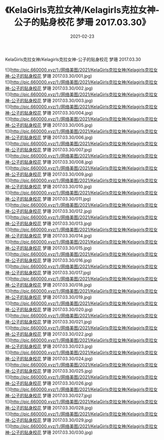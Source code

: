 ﻿---
layout: post
title:  《KelaGirls克拉女神/Kelagirls克拉女神-公子的贴身校花 梦珊 2017.03.30》
date:   2021-02-23
img: http://pic.660000.xyz/1:/网络美图/2021/KelaGirls克拉女神/Kelagirls克拉女神-公子的贴身校花 梦珊 2017.03.30/000.jpg
categories: [美女, 清纯, 唯美]
---

KelaGirls克拉女神/Kelagirls克拉女神-公子的贴身校花 梦珊 2017.03.30

 ![](http://pic.660000.xyz/1:/网络美图/2021/KelaGirls克拉女神/Kelagirls克拉女神-公子的贴身校花 梦珊 2017.03.30/001.jpg) <br>![](http://pic.660000.xyz/1:/网络美图/2021/KelaGirls克拉女神/Kelagirls克拉女神-公子的贴身校花 梦珊 2017.03.30/002.jpg) <br>![](http://pic.660000.xyz/1:/网络美图/2021/KelaGirls克拉女神/Kelagirls克拉女神-公子的贴身校花 梦珊 2017.03.30/003.jpg) <br>![](http://pic.660000.xyz/1:/网络美图/2021/KelaGirls克拉女神/Kelagirls克拉女神-公子的贴身校花 梦珊 2017.03.30/004.jpg) <br>![](http://pic.660000.xyz/1:/网络美图/2021/KelaGirls克拉女神/Kelagirls克拉女神-公子的贴身校花 梦珊 2017.03.30/005.jpg) <br>![](http://pic.660000.xyz/1:/网络美图/2021/KelaGirls克拉女神/Kelagirls克拉女神-公子的贴身校花 梦珊 2017.03.30/006.jpg) <br>![](http://pic.660000.xyz/1:/网络美图/2021/KelaGirls克拉女神/Kelagirls克拉女神-公子的贴身校花 梦珊 2017.03.30/007.jpg) <br>![](http://pic.660000.xyz/1:/网络美图/2021/KelaGirls克拉女神/Kelagirls克拉女神-公子的贴身校花 梦珊 2017.03.30/008.jpg) <br>![](http://pic.660000.xyz/1:/网络美图/2021/KelaGirls克拉女神/Kelagirls克拉女神-公子的贴身校花 梦珊 2017.03.30/009.jpg) <br>![](http://pic.660000.xyz/1:/网络美图/2021/KelaGirls克拉女神/Kelagirls克拉女神-公子的贴身校花 梦珊 2017.03.30/010.jpg) <br>![](http://pic.660000.xyz/1:/网络美图/2021/KelaGirls克拉女神/Kelagirls克拉女神-公子的贴身校花 梦珊 2017.03.30/011.jpg) <br>![](http://pic.660000.xyz/1:/网络美图/2021/KelaGirls克拉女神/Kelagirls克拉女神-公子的贴身校花 梦珊 2017.03.30/012.jpg) <br>![](http://pic.660000.xyz/1:/网络美图/2021/KelaGirls克拉女神/Kelagirls克拉女神-公子的贴身校花 梦珊 2017.03.30/013.jpg) <br>![](http://pic.660000.xyz/1:/网络美图/2021/KelaGirls克拉女神/Kelagirls克拉女神-公子的贴身校花 梦珊 2017.03.30/014.jpg) <br>![](http://pic.660000.xyz/1:/网络美图/2021/KelaGirls克拉女神/Kelagirls克拉女神-公子的贴身校花 梦珊 2017.03.30/015.jpg) <br>![](http://pic.660000.xyz/1:/网络美图/2021/KelaGirls克拉女神/Kelagirls克拉女神-公子的贴身校花 梦珊 2017.03.30/016.jpg) <br>![](http://pic.660000.xyz/1:/网络美图/2021/KelaGirls克拉女神/Kelagirls克拉女神-公子的贴身校花 梦珊 2017.03.30/017.jpg) <br>![](http://pic.660000.xyz/1:/网络美图/2021/KelaGirls克拉女神/Kelagirls克拉女神-公子的贴身校花 梦珊 2017.03.30/018.jpg) <br>![](http://pic.660000.xyz/1:/网络美图/2021/KelaGirls克拉女神/Kelagirls克拉女神-公子的贴身校花 梦珊 2017.03.30/019.jpg) <br>![](http://pic.660000.xyz/1:/网络美图/2021/KelaGirls克拉女神/Kelagirls克拉女神-公子的贴身校花 梦珊 2017.03.30/020.jpg) <br>![](http://pic.660000.xyz/1:/网络美图/2021/KelaGirls克拉女神/Kelagirls克拉女神-公子的贴身校花 梦珊 2017.03.30/021.jpg) <br>![](http://pic.660000.xyz/1:/网络美图/2021/KelaGirls克拉女神/Kelagirls克拉女神-公子的贴身校花 梦珊 2017.03.30/022.jpg) <br>![](http://pic.660000.xyz/1:/网络美图/2021/KelaGirls克拉女神/Kelagirls克拉女神-公子的贴身校花 梦珊 2017.03.30/023.jpg) <br>![](http://pic.660000.xyz/1:/网络美图/2021/KelaGirls克拉女神/Kelagirls克拉女神-公子的贴身校花 梦珊 2017.03.30/024.jpg) <br>![](http://pic.660000.xyz/1:/网络美图/2021/KelaGirls克拉女神/Kelagirls克拉女神-公子的贴身校花 梦珊 2017.03.30/025.jpg) <br>![](http://pic.660000.xyz/1:/网络美图/2021/KelaGirls克拉女神/Kelagirls克拉女神-公子的贴身校花 梦珊 2017.03.30/026.jpg) <br>![](http://pic.660000.xyz/1:/网络美图/2021/KelaGirls克拉女神/Kelagirls克拉女神-公子的贴身校花 梦珊 2017.03.30/027.jpg) <br>![](http://pic.660000.xyz/1:/网络美图/2021/KelaGirls克拉女神/Kelagirls克拉女神-公子的贴身校花 梦珊 2017.03.30/028.jpg) <br>![](http://pic.660000.xyz/1:/网络美图/2021/KelaGirls克拉女神/Kelagirls克拉女神-公子的贴身校花 梦珊 2017.03.30/029.jpg) <br>![](http://pic.660000.xyz/1:/网络美图/2021/KelaGirls克拉女神/Kelagirls克拉女神-公子的贴身校花 梦珊 2017.03.30/030.jpg) <br>